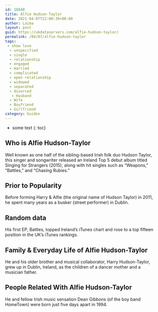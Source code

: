 ```yaml
---
id: 18848
title: Alfie Hudson-Taylor
date: 2021-04-07T22:00:39+00:00
author: Laima
layout: post
guid: https://ukdataservers.com/alfie-hudson-taylor/
permalink: /04/07/alfie-hudson-taylor
tags:
 - show love
  - unspecified
  - single
  - relationship
  - engaged
  - married
  - complicated
  - open relationship
  - widowed
  - separated
  - divorced
   - Husband
  - Wife
  - Boyfriend
  - Girlfriend
category: Guides
---
```


* some text
{: toc}


## Who is Alfie Hudson-Taylor
                  
                  
                  
Well known as one half of the sibling-based Irish folk duo Hudson Taylor, this singer and songwriter released an Ireland Top 5 debut album titled Singing for Strangers (2015), along with hit singles such as &#8220;Weapons,&#8221; &#8220;Battles,&#8221; and &#8220;Chasing Rubies.&#8221;
                  
              
            
              
            
                
                
                
## Prior to Popularity
                  
                  
                  
Before forming Harry & Alfie (the original name of Hudson Taylor) in 2011, he spent many years as a busker (street performer) in Dublin.
                  
              
            
              
            
                
                
                
## Random data
                  
                  
                  
His first EP, Battles, topped Ireland&#8217;s iTunes chart and rose to a top fifteen position in the UK&#8217;s iTunes rankings.
                  
              
            
              
            
                
                
                
## Family & Everyday Life of Alfie Hudson-Taylor
                  
                  
                  
He and his older brother and musical collaborator, Harry Hudson-Taylor, grew up in Dublin, Ireland, as the children of a dancer mother and a musician father.
                  
              
            
              
            
                
                
                
## People Related With Alfie Hudson-Taylor
                  
                  
                  
He and fellow Irish music sensation Dean Gibbons (of the boy band HomeTown) were born just five days apart in 1994.
                  
              
            
              
            
                
              
            
              
              
            
            
              
            
          
          
          